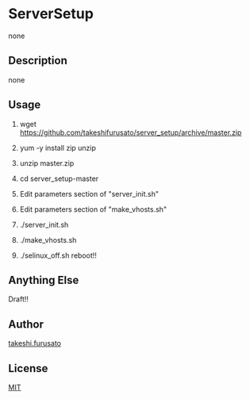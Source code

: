 ﻿# ServerSetup

none

## Description

none


## Usage

1. wget https://github.com/takeshifurusato/server_setup/archive/master.zip
2. yum -y install zip unzip
3. unzip master.zip
4. cd server_setup-master

5. Edit parameters section of "server_init.sh" 
6. Edit parameters section of "make_vhosts.sh"

8. ./server_init.sh
9. ./make_vhosts.sh
10. ./selinux_off.sh
reboot!!


## Anything Else

Draft!!

## Author

[takeshi.furusato](https://www.facebook.com/takeshi.furusato)

## License

[MIT](http://b4b4r07.mit-license.org)